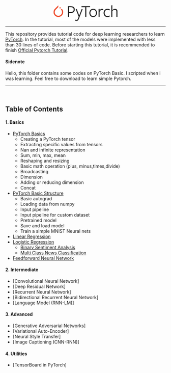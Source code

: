 <p align="center"><img width="40%" src="logo/Pytorch_logo.png" /></p>

--------------------------------------------------------------------------------

This repository provides tutorial code for deep learning researchers to learn [PyTorch](https://github.com/pytorch/pytorch). In the tutorial, most of the models were implemented with less than 30 lines of code. Before starting this tutorial, it is recommended to finish [Official Pytorch Tutorial](http://pytorch.org/tutorials/beginner/deep_learning_60min_blitz.html).

#### Sidenote
Hello, this folder contains some codes on PyTorch Basic. I scripted when i was learning. Feel free to download to learn simple Pytorch.

--------------------------------------------------------------------------------

<br/>

## Table of Contents

#### 1. Basics
* [PyTorch Basics](https://github.com/ymin-t/pytorch-tutorial-jupyter-notebooks/blob/main/tutorials/01-basic/pytorch_basic/PyTorch%20Basic.ipynb)
   * Creating a PyTorch tensor
   * Extracting specific values from tensors
   * Nan and infinite representation
   * Sum, min, max, mean
   * Reshaping and resizing
   * Basic math operation (plus, minus,times,divide)
   * Broadcasting
   * Dimension
   * Adding or reducing dimension
   * Concat
* [PyTorch Basic Structure](https://github.com/ymin-t/pytorch-tutorial-jupyter-notebooks/blob/main/tutorials/01-basic/pytorch_basic_structure/PyTorch%20Basic%20structure.ipynb)
   * Basic autograd
   * Loading data from numpy
   * Input pipeline
   * Input pipeline for custom dataset
   * Pretrained model
   * Save and load model
   * Train a simple MNIST Neural nets
* [Linear Regression](https://github.com/ymin-t/pytorch-tutorial-jupyter-notebooks/blob/main/tutorials/01-basic/pytorch_linear_regression/PyTorch%20Basic%20Linear%20regression.ipynb)
* [Logistic Regression](https://github.com/ymin-t/pytorch-tutorial-jupyter-notebooks/tree/main/tutorials/01-basic/pytorch_logistic_regression)
  * [Binary Sentiment Analysis](https://github.com/ymin-t/pytorch-tutorial-jupyter-notebooks/blob/main/tutorials/01-basic/pytorch_logistic_regression/Logistic%20regression-Binary%20sentiment%20analysis.ipynb)
  * [Multi Class News Classification](https://github.com/ymin-t/pytorch-tutorial-jupyter-notebooks/blob/main/tutorials/01-basic/pytorch_logistic_regression/Logistic%20Regression-Multi%20Class%20Classification.ipynb) 
* [Feedforward Neural Network](https://github.com/ymin-t/pytorch-tutorial-jupyter-notebooks/blob/main/tutorials/01-basic/pytorch_feedforward_neural_network/2layernn-backpropagation.ipynb)

#### 2. Intermediate
* [Convolutional Neural Network]
* [Deep Residual Network]
* [Recurrent Neural Network]
* [Bidirectional Recurrent Neural Network]
* [Language Model (RNN-LM)]

#### 3. Advanced
* [Generative Adversarial Networks]
* [Variational Auto-Encoder]
* [Neural Style Transfer]
* [Image Captioning (CNN-RNN)]

#### 4. Utilities
* [TensorBoard in PyTorch]



<br/>

